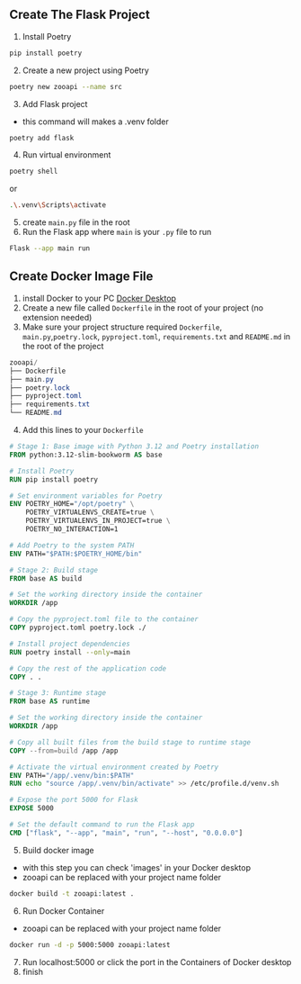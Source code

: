 ## Create The Flask Project
1. Install Poetry
```bash
pip install poetry
```
2. Create a new project using Poetry
```bash
poetry new zooapi --name src
```
3. Add Flask project
- this command will makes a .venv folder
```bash
poetry add flask
```

4. Run virtual environment
```bash
poetry shell
```
or
```bash
.\.venv\Scripts\activate
```
5. create `main.py` file in the root
6. Run the Flask app
where `main` is your `.py` file to run
```bash
Flask --app main run
```

## Create Docker Image File
1. install Docker to your PC [Docker Desktop](https://www.docker.com/products/docker-desktop/)
2. Create a new file called `Dockerfile` in the root of your project (no extension needed)
3. Make sure your project structure required `Dockerfile`, `main.py`,`poetry.lock`, `pyproject.toml`, `requirements.txt` and `README.md` in the root of the project
```csharp
zooapi/
├── Dockerfile
├── main.py
├── poetry.lock
├── pyproject.toml
├── requirements.txt
└── README.md
```
4. Add this lines to your `Dockerfile`
```Dockerfile
# Stage 1: Base image with Python 3.12 and Poetry installation
FROM python:3.12-slim-bookworm AS base

# Install Poetry
RUN pip install poetry

# Set environment variables for Poetry
ENV POETRY_HOME="/opt/poetry" \
    POETRY_VIRTUALENVS_CREATE=true \
    POETRY_VIRTUALENVS_IN_PROJECT=true \
    POETRY_NO_INTERACTION=1

# Add Poetry to the system PATH
ENV PATH="$PATH:$POETRY_HOME/bin"

# Stage 2: Build stage
FROM base AS build

# Set the working directory inside the container
WORKDIR /app

# Copy the pyproject.toml file to the container
COPY pyproject.toml poetry.lock ./

# Install project dependencies
RUN poetry install --only=main

# Copy the rest of the application code
COPY . .

# Stage 3: Runtime stage
FROM base AS runtime

# Set the working directory inside the container
WORKDIR /app

# Copy all built files from the build stage to runtime stage
COPY --from=build /app /app

# Activate the virtual environment created by Poetry
ENV PATH="/app/.venv/bin:$PATH"
RUN echo "source /app/.venv/bin/activate" >> /etc/profile.d/venv.sh

# Expose the port 5000 for Flask
EXPOSE 5000

# Set the default command to run the Flask app
CMD ["flask", "--app", "main", "run", "--host", "0.0.0.0"]
```
5. Build docker image
- with this step you can check 'images' in your Docker desktop
- zooapi can be replaced with your project name folder
```bash
docker build -t zooapi:latest .
```
6. Run Docker Container
- zooapi can be replaced with your project name folder
```bash
docker run -d -p 5000:5000 zooapi:latest
```
7. Run localhost:5000 or click the port in the Containers of Docker desktop
8. finish